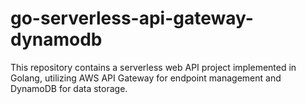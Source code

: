 # go-serverless-api-gateway-dynamodb
This repository contains a serverless web API project implemented in Golang, utilizing AWS API Gateway for endpoint management and DynamoDB for data storage. 
